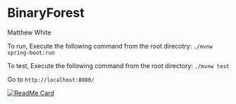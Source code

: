 # BinaryForest

Matthew White

To run, Execute the following command from the root direcotry: `./mvnw spring-boot:run`

To test, Execute the following command from the root directory: `./mvnw test`

Go to `http://localhost:8080/`


[![ReadMe Card](https://github-readme-stats.vercel.app/api/pin/?username=mattwhite180&repo=BinaryForest&description=true)](https://github.com/mattwhite180/BinaryForest)
